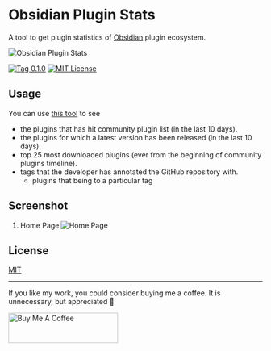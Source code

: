 # Obsidian Plugin Stats

A tool to get plugin statistics of [Obsidian](https://obsidian.md) plugin ecosystem.  

![Obsidian Plugin Stats](https://user-images.githubusercontent.com/2135089/154796362-e80a56b4-1f0f-451b-8bf3-3ed435c6b23f.png)

[![Tag 0.1.0](https://img.shields.io/badge/tag-0.1.0-blue)](https://github.com/ganesshkumar/obsidian-plugins-stats-ui) 
[![MIT License](https://img.shields.io/github/license/ganesshkumar/obsidian-plugins-stats-ui)](LICENSE)

## Usage 
You can use [this tool](https://obsidian-plugin-stats.vercel.app/) to see 
- the plugins that has hit community plugin list (in the last 10 days).
- the plugins for which a latest version has been released (in the last 10 days).
- top 25 most downloaded plugins (ever from the beginning of community plugins timeline).
- tags that the developer has annotated the GitHub repository with.
  - plugins that being to a particular tag 

## Screenshot
1. Home Page
![Home Page](https://user-images.githubusercontent.com/2135089/154796389-814c4e49-6610-4309-b090-5be25d0fd859.jpeg)


## License
[MIT](LICENSE)

---

If you like my work, you could consider buying me a coffee. It is unnecessary, but appreciated 🙂

<a href="https://www.buymeacoffee.com/ganesshkumar" target="_blank"><img src="https://cdn.buymeacoffee.com/buttons/v2/default-yellow.png" alt="Buy Me A Coffee" style="height: 60px !important;width: 217px !important;" ></a>
